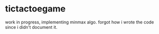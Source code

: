 # tictactoegame
work in progress, implementing minmax algo. forgot how i wrote the code since i didn't document it.
